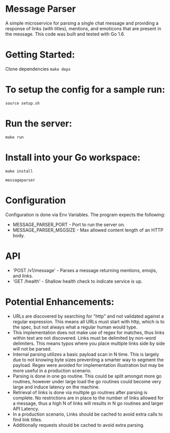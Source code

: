 # Message Parser

A simple microservice for parsing a single chat message and providing a response of links (with titles), mentions,
and emoticons that are present in the message. This code was built and tested with Go 1.6.

# Getting Started:
Clone dependencies
`make deps`

# To setup the config for a sample run:
`source setup.sh`

# Run the server:
`make run`

# Install into your Go workspace:
```
make install

messageparser
```

# Configuration
Configuration is done via Env Variables. The program expects the following:
* MESSAGE_PARSER_PORT - Port to run the server on.
* MESSAGE_PARSER_MSGSIZE - Max allowed content length of an HTTP body.

# API
* 'POST /v1/message' - Parses a message returning mentions, emojis, and links.
* 'GET  /health' - Shallow health check to indicate service is up.

# Potential Enhancements:
* URLs are discovered by searching for "http" and not validated against a regular expression. This means all URLs must start with http, which is to the spec, but not always what a regular human would type.
* This implementation does not make use of regex for matches, thus links within text are not discovered. Links must be delimited by non-word delimiters. This means typos where you place multiple links side by side will not be parsed.
* Internal parsing utilizes a basic payload scan in N time. This is largely due to not knowing byte sizes preventing a smarter way to segment the payload. Regex were avoided for implementation illustration but may be more useful in a production scenario.
* Parsing is done in one go routine. This could be split amongst more go routines, however under large load the go routines could become very large and induce latency on the machine.
* Retrieval of links is done via multiple go routines after parsing is complete. No restrictions are in place to the number of links allowed for a message, thus a high N of links will results in N go routines and larger API Latency.
* In a production scenario, Links should be cached to avoid extra calls to find link titles.
* Additionally requests should be cached to avoid extra parsing.
